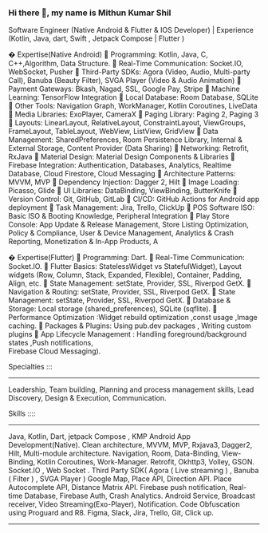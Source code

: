 ### Hi there 👋, my name is Mithun Kumar Shil
Software Engineer (Native Android & Flutter  & IOS Developer) | Experience (Kotlin, Java, dart, Swift , Jetpack Compose  |  Flutter ) 


� Expertise(Native Android) 
 Programming: Kotlin, Java, C, C++,Algorithm, Data Structure. 
 Real-Time Communication: Socket.IO, WebSocket, Pusher 
 Third-Party SDKs: Agora (Video, Audio, Multi-party Call), Banuba (Beauty Filter), 
SVGA Player (Video & Audio Animation) 
 Payment Gateways: Bkash, Nagad, SSL, Google Pay, Stripe 
 Machine Learning: TensorFlow Integration 
 Local Database: Room Database, SQLite 
 Other Tools: Navigation Graph, WorkManager, Kotlin Coroutines, LiveData 
 Media Libraries: ExoPlayer, CameraX 
 Paging Library: Paging 2, Paging 3 
 Layouts: LinearLayout, RelativeLayout, ConstraintLayout, ViewGroups, FrameLayout, 
TableLayout, WebView, ListView, GridView 
 Data Management: SharedPreferences, Room Persistence Library, Internal & External 
Storage, Content Provider (Data Sharing) 
 Networking: Retrofit, RxJava 
 Material Design: Material Design Components & Libraries 
 Firebase Integration: Authentication, Databases, Analytics, Realtime Database, Cloud 
Firestore, Cloud Messaging 
 Architecture Patterns: MVVM, MVP 
 Dependency Injection: Dagger 2, Hilt 
 Image Loading: Picasso, Glide 
 UI Libraries: DataBinding, ViewBinding, ButterKnife 
 Version Control: Git, GitHub, GitLab 
 CI/CD: GitHub Actions for Android app deployment 
 Task Management: Jira, Trello, ClickUp 
 POS Software ISO: Basic ISO & Booting Knowledge, Peripheral Integration 
 Play Store Console: App Update & Release Management, Store Listing Optimization, 
Policy & Compliance, User & Device Management, Analytics & Crash Reporting, 
Monetization & In-App Products, A


� Expertise(Flutter) 
 Programming: Dart. 
 Real-Time Communication: Socket.IO. 
 Flutter Basics: StatelessWidget vs StatefulWidget), Layout widgets (Row, Column, 
Stack, Expanded, Flexible), Container, Padding, Align, etc. 
 State Management: setState, Provider, SSL, Riverpod GetX. 
 Navigation & Routing: setState, Provider, SSL, Riverpod GetX. 
 State Management: setState, Provider, SSL, Riverpod GetX. 
 Database & Storage: Local storage (shared_preferences), SQLite (sqflite). 
 Performance Optimization  :Widget rebuild optimization ,const usage ,Image caching. 
 Packages & Plugins: Using pub.dev packages , Writing custom plugins 
 App Lifecycle Management : Handling foreground/background states ,Push notifications,  
Firebase Cloud Messaging).





Specialties :::
______________________________________________________________________________________

Leadership,
Team building,
Planning and process management skills,
Lead Discovery,
Design & Execution,
Communication.





Skills ::::
_____________________________________________________________________________________

Java, Kotlin, Dart, jetpack Compose , KMP
Android App Development(Native).
Clean architecture, MVVM, MVP, Rxjava3, Dagger2, Hilt, Multi-module architecture.
Navigation, Room, Data-Binding, View-Binding, Kotlin Coroutines, Work-Manager.
Retrofit, Okhttp3, Volley, GSON.
Socket.IO , Web Socket .
Third Party SDK( Agora ( Live streaming ) , Banuba ( Filter ) , SVGA Player )
Google Map, Place API, Direction API.
Place Autocomplete API, Distance Matrix API.
Firebase push notification, Real-time Database, Firebase Auth, Crash Analytics.
Android Service, Broadcast receiver, Video Streaming(Exo-Player), Notification.
Code Obfuscation using Proguard and R8.
Figma, Slack, Jira, Trello, Git, Click up.

__________________________________________________________________________________
